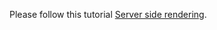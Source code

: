 Please follow this tutorial  [Server side rendering](https://medium.com/@mahesh_joshi/understanding-server-side-rendering-in-react-in-easy-way-d2984bb7aa51).

